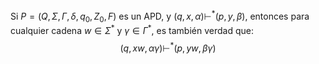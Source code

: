 Si $P = (Q, \Sigma, \Gamma, \delta, q_0, Z_0, F)$ es un APD, y  $(q, x, \alpha) \vdash^* (p, y, \beta)$, entonces para cualquier cadena $w \in \Sigma^*$ y $\gamma \in \Gamma^*$, es también verdad que:
$$(q, xw, \alpha \gamma) \vdash^* (p, yw, \beta \gamma)$$